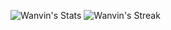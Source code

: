 ![Wanvin's Stats](https://github-readme-stats.vercel.app/api?username=Wanvin&theme=nord&show_icons=true&hide_border=true&count_private=true)
![Wanvin's Streak](https://github-readme-streak-stats.herokuapp.com/?user=Wanvin&theme=nord&hide_border=false)
 
